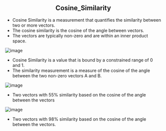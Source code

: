 <h2 align= "center"> Cosine_Similarity</h2>

* Cosine Similarity is a measurement that quantifies the similarity between two or more vectors. 
* The cosine similarity is the cosine of the angle between vectors. 
* The vectors are typically non-zero and are within an inner product space.

![image](https://user-images.githubusercontent.com/116465139/211195287-4a4be879-816c-409c-a760-93f837ebe237.png)

* Cosine Similarity is a value that is bound by a constrained range of 0 and 1.
* The similarity measurement is a measure of the cosine of the angle between the two non-zero vectors A and B.

![image](https://user-images.githubusercontent.com/116465139/211195429-017fae78-573b-4c52-9501-228d884ef728.png)

* Two vectors with 55% similarity based on the cosine of the angle between the vectors


![image](https://user-images.githubusercontent.com/116465139/211195432-86f9555b-677d-429c-9a77-8565f96d0427.png)

* Two vectors with 98% similarity based on the cosine of the angle between the vectors. 
